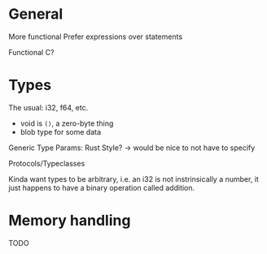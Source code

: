 # General

More functional
Prefer expressions over statements

Functional C?

# Types

The usual: i32, f64, etc.
- void is `()`, a zero-byte thing
- blob type for some data

Generic Type Params: Rust Style? -> would be nice to not have to specify

Protocols/Typeclasses

Kinda want types to be arbitrary, i.e. an i32 is not instrinsically a number, it just happens to have a binary operation called addition.

# Memory handling

TODO

